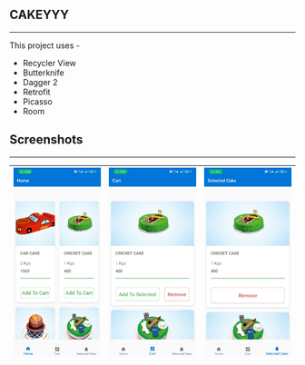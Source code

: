## CAKEYYY
---

This project uses -
* Recycler View
* Butterknife
* Dagger 2
* Retrofit
* Picasso
* Room

## Screenshots
---

|![Cake List](images/1.jpg)|![Cart List](images/2.jpg)|![Selected Cakes](images/3.jpg)|
|---|---|---|
